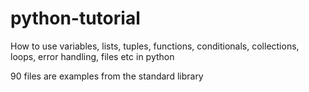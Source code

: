 # python-tutorial
How to use variables, lists, tuples, functions, conditionals, collections, loops, error handling, files etc in python

90 files are examples from the standard library
